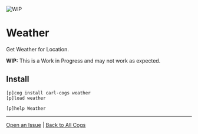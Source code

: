 ![WIP](https://img.shields.io/badge/tag-WIP-orange?logo=git&logoColor=white)
# Weather

Get Weather for Location.

**WIP:** This is a Work in Progress and may not work as expected.

## Install

```text
[p]cog install carl-cogs weather
[p]load weather

[p]help Weather
```

---
[Open an Issue](https://github.com/smashedr/carl-cogs/issues/new?title=Weather) |
[Back to All Cogs](../README.md#public-cogs)
